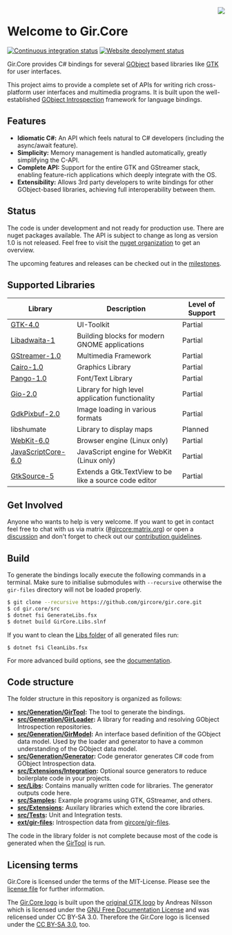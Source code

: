 <img src="https://raw.githubusercontent.com/gircore/gir.core/develop/img/logo.svg" align="right" />

# Welcome to Gir.Core

[![Continuous integration status](https://github.com/GirCore/gir.core/actions/workflows/ci.yml/badge.svg?branch=main)](https://github.com/gircore/gir.core/actions)
[![Website depolyment status](https://github.com/GirCore/gircore.github.io/actions/workflows/deploy.yml/badge.svg?branch=develop)](https://github.com/gircore/gircore.github.io/actions)

Gir.Core provides C# bindings for several [GObject] based libraries like [GTK] for user interfaces.

This project aims to provide a complete set of APIs for writing rich cross-platform user interfaces and multimedia programs. It is built upon the well-established [GObject Introspection][gi] framework for language bindings.

## Features
* **Idiomatic C#:** An API which feels natural to C# developers (including the async/await feature).
* **Simplicity:** Memory management is handled automatically, greatly simplifying the C-API.
* **Complete API:** Support for the entire GTK and GStreamer stack, enabling feature-rich applications which deeply integrate with the OS.
* **Extensibility:** Allows 3rd party developers to write bindings for other GObject-based libraries, achieving full interoperability between them.

## Status
The code is under development and not ready for production use. There are nuget packages available. The API is subject to change as long as version 1.0 is not released. Feel free to visit the [nuget organization][GirCoreNuget] to get an overview.

The upcoming features and releases can be checked out in the [milestones](https://github.com/gircore/gir.core/milestones).

## Supported Libraries

| Library                                 | Description                                            | Level of Support |
|-----------------------------------------|--------------------------------------------------------|------------------|
| [GTK-4.0][Gtk4Nuget]                    | UI-Toolkit                                             | Partial          |
| [Libadwaita-1][LibadwaitaNuget]         | Building blocks for modern GNOME applications          | Partial          |
| [GStreamer-1.0][GstNuget]               | Multimedia Framework                                   | Partial          |
| [Cairo-1.0][CairoNuget]                 | Graphics Library                                       | Partial          |
| [Pango-1.0][PangoNuget]                 | Font/Text Library                                      | Partial          |
| [Gio-2.0][GioNuget]                     | Library for high level application functionality       | Partial          |
| [GdkPixbuf-2.0][GdkPixbufNuget]         | Image loading in various formats                       | Partial          |
| libshumate                              | Library to display maps                                | Planned          |
| [WebKit-6.0][WebKitNuget]               | Browser engine (Linux only)                            | Partial          |
| [JavaScriptCore-6.0][JavaScriptCoreNuget] | JavaScript engine for WebKit (Linux only)              | Partial          |
| [GtkSource-5][GtkSourceNuget]      | Extends a Gtk.TextView to be like a source code editor | Partial          |


## Get Involved
Anyone who wants to help is very welcome. If you want to get in contact feel free to chat with us via matrix ([#gircore:matrix.org](https://matrix.to/#/#gircore:matrix.org?via=matrix.org)) or open a [discussion](https://github.com/gircore/gir.core/discussions) and don't forget to check out our [contribution guidelines](docs/docs/contributing.md).

## Build
To generate the bindings locally execute the following commands in a terminal. Make sure to initialise submodules with `--recursive` otherwise the `gir-files` directory will not be loaded properly.

```sh
$ git clone --recursive https://github.com/gircore/gir.core.git
$ cd gir.core/src
$ dotnet fsi GenerateLibs.fsx
$ dotnet build GirCore.Libs.slnf
```

If you want to clean the [Libs folder](src/Libs) of all generated files run:

    $ dotnet fsi CleanLibs.fsx

For more advanced build options, see the [documentation](docs/docs/build.md).

## Code structure
The folder structure in this repository is organized as follows:
* **[src/Generation/GirTool](src/Generation/GirTool):** The tool to generate the bindings.
* **[src/Generation/GirLoader](src/Generation/GirLoader):** A library for reading and resolving GObject Introspection repositories.
* **[src/Generation/GirModel](src/Generation/GirModel):** An interface based definition of the GObject data model. Used by the loader and generator to have a common understanding of the GObject data model.
* **[src/Generation/Generator](src/Generation/Generator):** Code generator generates C# code from GObject Introspection data.
* **[src/Extensions/Integration](src/Extensions/Integration):** Optional source generators to reduce boilerplate code in your projects.
* **[src/Libs](src/Libs):** Contains manually written code for libraries. The generator outputs code here.
* **[src/Samples](src/Samples):** Example programs using GTK, GStreamer, and others.
* **[src/Extensions](src/Extensions):** Auxilary libraries which extend the core libraries.
* **[src/Tests](src/Tests):** Unit and Integration tests.
* **[ext/gir-files](https://github.com/gircore/gir-files):** Introspection data from [gircore/gir-files](https://github.com/gircore/gir-files).

The code in the library folder is not complete because most of the code is generated when the [GirTool](src/Generation/GirTool) is run.

[gi]: https://gi.readthedocs.io/
[gstreamer]: https://gstreamer.freedesktop.org/
[GIO]: https://developer.gnome.org/gio/stable/
[GObject]: https://developer.gnome.org/gobject/stable/
[GTK]: https://gtk.org/
[libhandy]: https://source.puri.sm/Librem5/libhandy/
[WebKitGTK]: https://webkitgtk.org/
[JavaScriptCore]: https://webkitgtk.org/reference/jsc-glib/stable/index.html
[dbus]: https://www.freedesktop.org/wiki/Software/dbus/
[libchamplain]: https://wiki.gnome.org/Projects/libchamplain/
[GtkSharp]: https://github.com/GtkSharp/GtkSharp/
[GdkPixbuf]: https://gitlab.gnome.org/GNOME/gdk-pixbuf/
[GirCoreNuget]: https://www.nuget.org/profiles/GirCore/
[Gtk4Nuget]: https://www.nuget.org/packages/GirCore.Gtk-4.0/
[GstNuget]: https://www.nuget.org/packages/GirCore.Gst-1.0/
[CairoNuget]: https://www.nuget.org/packages/GirCore.Cairo-1.0/
[PangoNuget]: https://www.nuget.org/packages/GirCore.Pango-1.0/
[GioNuget]: https://www.nuget.org/packages/GirCore.Gio-2.0/
[GdkPixbufNuget]: https://www.nuget.org/packages/GirCore.GdkPixbuf-2.0/
[LibadwaitaNuget]: https://www.nuget.org/packages/GirCore.Adw-1/
[WebKitNuget]: https://www.nuget.org/packages/GirCore.WebKit-6.0/
[JavaScriptCoreNuget]: https://www.nuget.org/packages/GirCore.JavaScriptCore-6.0/
[GtkSourceNuget]: https://www.nuget.org/packages/GirCore.GtkSource-5/

## Licensing terms
Gir.Core is licensed under the terms of the MIT-License. Please see the [license file](license.txt) for further information.

The [Gir.Core logo](img/logo.svg) is built upon the [original GTK logo](https://wiki.gnome.org/Projects/GTK/Logo) by Andreas Nilsson which is licensed under the [GNU Free Documentation License](https://www.gnu.org/licenses/fdl-1.3.txt) and was relicensed under CC BY-SA 3.0. Therefore the Gir.Core logo is licensed under the [CC BY-SA 3.0](https://creativecommons.org/licenses/by-sa/3.0/deed.en), too.
